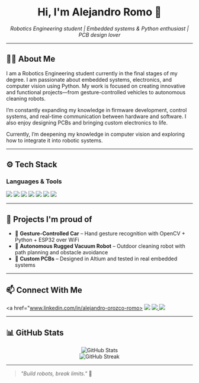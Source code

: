 <h1 align="center">Hi, I'm Alejandro Romo 👋</h1>

<p align="center">
  <em>Robotics Engineering student | Embedded systems & Python enthusiast | PCB design lover</em>
</p>

---

## 👨‍💻 About Me

I am a Robotics Engineering student currently in the final stages of my degree. I am passionate about embedded systems, electronics, and computer vision using Python. My work is focused on creating innovative and functional projects—from gesture-controlled vehicles to autonomous cleaning robots.

I’m constantly expanding my knowledge in firmware development, control systems, and real-time communication between hardware and software. I also enjoy designing PCBs and bringing custom electronics to life.

Currently, I’m deepening my knowledge in computer vision and exploring how to integrate it into robotic systems.

---

## ⚙️ Tech Stack

### Languages & Tools

<span>
  <img src="https://img.shields.io/badge/C/C++-00599C?style=for-the-badge&logo=c&logoColor=white">
  <img src="https://img.shields.io/badge/Python-3776AB?style=for-the-badge&logo=python&logoColor=white">
  <img src="https://img.shields.io/badge/Arduino-00979D?style=for-the-badge&logo=arduino&logoColor=white">
  <img src="https://img.shields.io/badge/ESP32-323232?style=for-the-badge&logo=espressif&logoColor=white">
  <img src="https://img.shields.io/badge/Altium_Designer-A5915F?style=for-the-badge&logo=altiumdesigner&logoColor=white">
  <img src="https://img.shields.io/badge/Git-F05032?style=for-the-badge&logo=git&logoColor=white">
  <img src="https://img.shields.io/badge/Linux-FCC624?style=for-the-badge&logo=linux&logoColor=black">
</span>

---

## 🚀 Projects I'm proud of

- 🤖 **Gesture-Controlled Car** – Hand gesture recognition with OpenCV + Python + ESP32 over WiFi  
- 🧹 **Autonomous Rugged Vacuum Robot** – Outdoor cleaning robot with path planning and obstacle avoidance  
- 🔌 **Custom PCBs** – Designed in Altium and tested in real embedded systems  
---

## 📫 Connect With Me

<a href="www.linkedin.com/in/alejandro-orozco-romo>
  <img src="https://img.shields.io/badge/LinkedIn-%230077B5.svg?style=for-the-badge&logo=linkedin&logoColor=white">
</a>
<a href="https://github.com/Alejandro40K">
  <img src="https://img.shields.io/badge/GitHub-%2312100E.svg?style=for-the-badge&logo=github&logoColor=white">
</a>
<a href="mailto:alejandroromo1810@gmail.com">
  <img src="https://img.shields.io/badge/Gmail-D14836?style=for-the-badge&logo=gmail&logoColor=white">
</a>

---

## 📊 GitHub Stats

<p align="center">
  <img src="https://github-readme-stats.vercel.app/api?username=Alejandro40K&show_icons=true&theme=tokyonight&hide_border=true" alt="GitHub Stats" />
  <br>
  <img src="https://github-readme-streak-stats.herokuapp.com/?user=Alejandro40K&theme=material-palenight" alt="GitHub Streak" />
</p>

---

> *"Build robots, break limits."* 🤖
